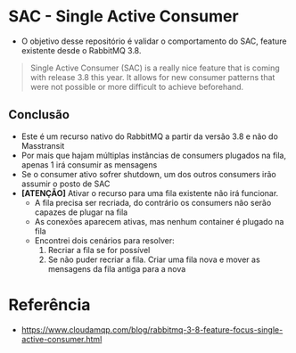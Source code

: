 # SAC - Single Active Consumer
- O objetivo desse repositório é validar o comportamento do SAC, feature existente desde o RabbitMQ 3.8.

> Single Active Consumer (SAC) is a really nice feature that is coming with release 3.8 this year. It allows for new consumer patterns that were not possible or more difficult to achieve beforehand.

## Conclusão
- Este é um recurso nativo do RabbitMQ a partir da versão 3.8 e não do Masstransit
- Por mais que hajam múltiplas instâncias de consumers plugados na fila, apenas 1 irá consumir as mensagens
- Se o consumer ativo sofrer shutdown, um dos outros consumers irão assumir o posto de SAC
- **[ATENÇÃO]** Ativar o recurso para uma fila existente não irá funcionar. 
    * A fila precisa ser recriada, do contrário os consumers não serão capazes de plugar na fila
    * As conexões aparecem ativas, mas nenhum container é plugado na fila
    * Encontrei dois cenários para resolver:
        1. Recriar a fila se for possível
        2. Se não puder recriar a fila. Criar uma fila nova e mover as mensagens da fila antiga para a nova


# Referência
- https://www.cloudamqp.com/blog/rabbitmq-3-8-feature-focus-single-active-consumer.html
